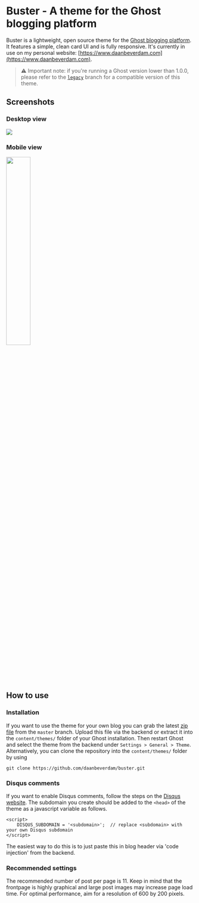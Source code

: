 # Buster - A theme for the Ghost blogging platform

Buster is a lightweight, open source theme for the [Ghost blogging platform](https://ghost.org/). It features a simple, clean card UI and is fully responsive. It's currently in use on my personal website: [https://www.daanbeverdam.com](https://www.daanbeverdam.com).

> ⚠️ Important note: if you're running a Ghost version lower than 1.0.0, please refer to the [`legacy`](https://github.com/daanbeverdam/buster/tree/legacy) branch for a compatible version of this theme.

## Screenshots

### Desktop view

<img src="assets/images/buster-theme-for-ghost-desktop.png"></img>

### Mobile view

<img src="assets/images/buster-theme-for-ghost-mobile.png" width="36%"></img>

## How to use

### Installation

If you want to use the theme for your own blog you can grab the latest [zip file](https://github.com/daanbeverdam/buster/archive/master.zip) from the `master` branch. Upload this file via the backend or extract it into the `content/themes/` folder of your Ghost installation. Then restart Ghost and select the theme from the backend under `Settings > General > Theme`.
Alternatively, you can clone the repository into the `content/themes/` folder by using

```
git clone https://github.com/daanbeverdam/buster.git
```

### Disqus comments

If you want to enable Disqus comments, follow the steps on the [Disqus website](https://disqus.com/admin/create/). The subdomain you create should be added to the `<head>` of the theme as a javascript variable as follows.

```
<script>
    DISQUS_SUBDOMAIN = '<subdomain>';  // replace <subdomain> with your own Disqus subdomain
</script>
```

The easiest way to do this is to just paste this in blog header via 'code injection' from the backend.

### Recommended settings

The recommended number of post per page is 11. Keep in mind that the frontpage is highly graphical and large post images may increase page load time. For optimal performance, aim for a resolution of 600 by 200 pixels.
